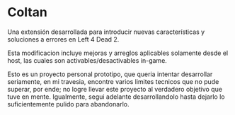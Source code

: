 # Coltan

Una extensión desarrollada para introducir nuevas características y soluciones a errores en Left 4 Dead 2.

Esta modificacion incluye mejoras y arreglos aplicables solamente desde el host, las cuales son activables/desactivables in-game.

Esto es un proyecto personal prototipo, que queria intentar desarrollar seriamente, en mi travesia, encontre varios limites tecnicos que no pude superar, por ende; no logre llevar este proyecto al verdadero objetivo que tuve en mente. Igualmente, segui adelante desarrollandolo hasta dejarlo lo suficientemente pulido para abandonarlo.
